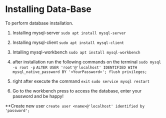 # Installing Data-Base 

To perform database installation.

1. Installing mysql-server
`sudo apt install mysql-server`

1. Installing mysql-client
`sudo apt install mysql-client`

1. Intalling mysql-workbench
`sudo apt install mysql-workbench`

1. after installation run the following commands on the terminal
`sudo mysql -u root -p`
`ALTER USER 'root'@'localhost' IDENTIFIED WITH mysql_native_password BY '<YourPassword>'; flush privileges;`

1. right after execute the command
`exit`
`sudo service mysql restart`

1. Go to the workbench press to access the database, enter your password and be happy!

**Create new user
`create user <name>@'localhost' identified by 'password';`
